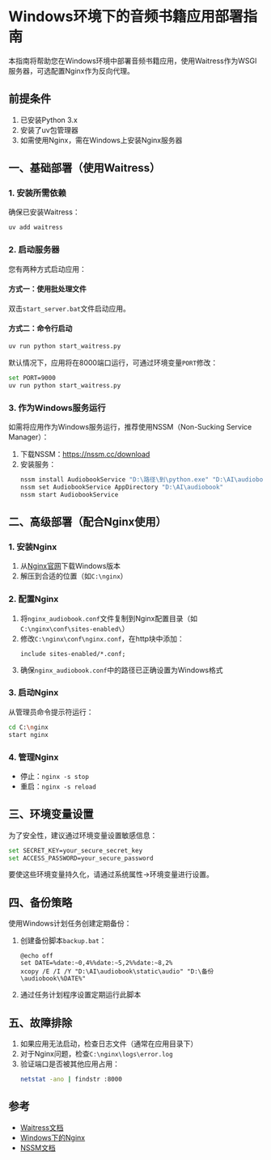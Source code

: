 # Windows环境下的音频书籍应用部署指南

本指南将帮助您在Windows环境中部署音频书籍应用，使用Waitress作为WSGI服务器，可选配置Nginx作为反向代理。

## 前提条件

1. 已安装Python 3.x
2. 安装了uv包管理器
3. 如需使用Nginx，需在Windows上安装Nginx服务器

## 一、基础部署（使用Waitress）

### 1. 安装所需依赖

确保已安装Waitress：

```bash
uv add waitress
```

### 2. 启动服务器

您有两种方式启动应用：

#### 方式一：使用批处理文件

双击`start_server.bat`文件启动应用。

#### 方式二：命令行启动

```bash
uv run python start_waitress.py
```

默认情况下，应用将在8000端口运行，可通过环境变量`PORT`修改：

```bash
set PORT=9000
uv run python start_waitress.py
```

### 3. 作为Windows服务运行

如需将应用作为Windows服务运行，推荐使用NSSM（Non-Sucking Service Manager）：

1. 下载NSSM：https://nssm.cc/download
2. 安装服务：
   ```bash
   nssm install AudiobookService "D:\路径\到\python.exe" "D:\AI\audiobook\start_waitress.py"
   nssm set AudiobookService AppDirectory "D:\AI\audiobook"
   nssm start AudiobookService
   ```

## 二、高级部署（配合Nginx使用）

### 1. 安装Nginx

1. 从[Nginx官网](http://nginx.org/en/download.html)下载Windows版本
2. 解压到合适的位置（如`C:\nginx`）

### 2. 配置Nginx

1. 将`nginx_audiobook.conf`文件复制到Nginx配置目录（如`C:\nginx\conf\sites-enabled\`）
2. 修改`C:\nginx\conf\nginx.conf`，在http块中添加：
   ```
   include sites-enabled/*.conf;
   ```
3. 确保`nginx_audiobook.conf`中的路径已正确设置为Windows格式

### 3. 启动Nginx

从管理员命令提示符运行：

```bash
cd C:\nginx
start nginx
```

### 4. 管理Nginx

- 停止：`nginx -s stop`
- 重启：`nginx -s reload`

## 三、环境变量设置

为了安全性，建议通过环境变量设置敏感信息：

```bash
set SECRET_KEY=your_secure_secret_key
set ACCESS_PASSWORD=your_secure_password
```

要使这些环境变量持久化，请通过系统属性→环境变量进行设置。

## 四、备份策略

使用Windows计划任务创建定期备份：

1. 创建备份脚本`backup.bat`：
   ```batch
   @echo off
   set DATE=%date:~0,4%%date:~5,2%%date:~8,2%
   xcopy /E /I /Y "D:\AI\audiobook\static\audio" "D:\备份\audiobook\%DATE%"
   ```

2. 通过任务计划程序设置定期运行此脚本

## 五、故障排除

1. 如果应用无法启动，检查日志文件（通常在应用目录下）
2. 对于Nginx问题，检查`C:\nginx\logs\error.log`
3. 验证端口是否被其他应用占用：
   ```bash
   netstat -ano | findstr :8000
   ```

## 参考

- [Waitress文档](https://docs.pylonsproject.org/projects/waitress/en/latest/)
- [Windows下的Nginx](http://nginx.org/en/docs/windows.html)
- [NSSM文档](https://nssm.cc/usage) 